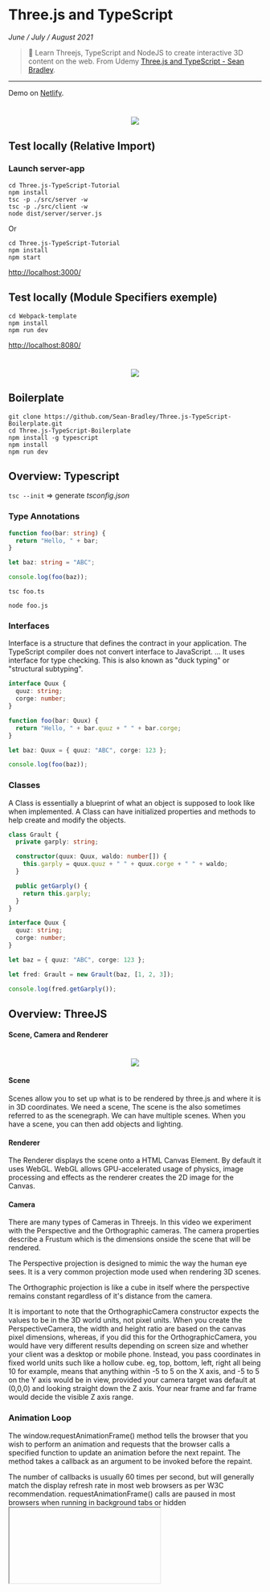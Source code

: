 # Three.js and TypeScript

_June / July / August 2021_

> 🔨 Learn Threejs, TypeScript and NodeJS to create interactive 3D content on the web. From Udemy [Three.js and TypeScript - Sean Bradley](https://www.udemy.com/course/threejs-tutorials/).

---

Demo on [Netlify](https://reverent-noether-c725f9.netlify.app/).

<h1 align="center">
    <img src="_readme-img/logos.png">
</h1>

## Test locally (Relative Import)

### Launch server-app

```batch
cd Three.js-TypeScript-Tutorial
npm install
tsc -p ./src/server -w
tsc -p ./src/client -w
node dist/server/server.js
```

Or

```batch
cd Three.js-TypeScript-Tutorial
npm install
npm start
```

[http://localhost:3000/](http://localhost:3000/)

## Test locally (Module Specifiers exemple)

```batch
cd Webpack-template
npm install
npm run dev
```

[http://localhost:8080/](http://localhost:8080/)

<h1 align="center">
    <img src="_readme-img/architecture.jpg">
</h1>

## Boilerplate

```batch
git clone https://github.com/Sean-Bradley/Three.js-TypeScript-Boilerplate.git
cd Three.js-TypeScript-Boilerplate
npm install -g typescript
npm install
npm run dev
```

## Overview: Typescript

`tsc --init` => generate _tsconfig.json_

### Type Annotations

```ts
function foo(bar: string) {
  return "Hello, " + bar;
}

let baz: string = "ABC";

console.log(foo(baz));
```

`tsc foo.ts`

`node foo.js`

### Interfaces

Interface is a structure that defines the contract in your application. The TypeScript compiler does not convert interface to JavaScript. ... It uses interface for type checking. This is also known as "duck typing" or "structural subtyping".

```ts
interface Quux {
  quuz: string;
  corge: number;
}

function foo(bar: Quux) {
  return "Hello, " + bar.quuz + " " + bar.corge;
}

let baz: Quux = { quuz: "ABC", corge: 123 };

console.log(foo(baz));
```

### Classes

A Class is essentially a blueprint of what an object is supposed to look like when implemented. A Class can have initialized properties and methods to help create and modify the objects.

```ts
class Grault {
  private garply: string;

  constructor(quux: Quux, waldo: number[]) {
    this.garply = quux.quuz + " " + quux.corge + " " + waldo;
  }

  public getGarply() {
    return this.garply;
  }
}

interface Quux {
  quuz: string;
  corge: number;
}

let baz = { quuz: "ABC", corge: 123 };

let fred: Grault = new Grault(baz, [1, 2, 3]);

console.log(fred.getGarply());
```

## Overview: ThreeJS

#### Scene, Camera and Renderer

<h1 align="center">
    <img src="_readme-img/scene.png">
</h1>

#### Scene

Scenes allow you to set up what is to be rendered by three.js and where it is in 3D coordinates. We need a scene, The scene is the also sometimes referred to as the scenegraph. We can have multiple scenes. When you have a scene, you can then add objects and lighting.

#### Renderer

The Renderer displays the scene onto a HTML Canvas Element. By default it uses WebGL. WebGL allows GPU-accelerated usage of physics, image processing and effects as the renderer creates the 2D image for the Canvas.

#### Camera

There are many types of Cameras in Threejs. In this video we experiment with the Perspective and the Orthographic cameras. The camera properties describe a Frustum which is the dimensions onside the scene that will be rendered.

The Perspective projection is designed to mimic the way the human eye sees. It is a very common projection mode used when rendering 3D scenes.

The Orthographic projection is like a cube in itself where the perspective remains constant regardless of it's distance from the camera.

It is important to note that the OrthographicCamera constructor expects the values to be in the 3D world units, not pixel units. When you create the PerspectiveCamera, the width and height ratio are based on the canvas pixel dimensions, whereas, if you did this for the OrthographicCamera, you would have very different results depending on screen size and whether your client was a desktop or mobile phone. Instead, you pass coordinates in fixed world units such like a hollow cube. eg, top, bottom, left, right all being 10 for example, means that anything within -5 to 5 on the X axis, and -5 to 5 on the Y axis would be in view, provided your camera target was default at (0,0,0) and looking straight down the Z axis. Your near frame and far frame would decide the visible Z axis range.

### Animation Loop

The window.requestAnimationFrame() method tells the browser that you wish to perform an animation and requests that the browser calls a specified function to update an animation before the next repaint. The method takes a callback as an argument to be invoked before the repaint.

The number of callbacks is usually 60 times per second, but will generally match the display refresh rate in most web browsers as per W3C recommendation. requestAnimationFrame() calls are paused in most browsers when running in background tabs or hidden <iframe>s in order to improve performance and battery life.

### Lights

There are various kinds of lights in Threejs.

They all extend from the THREE.Light base class, which in turn also extends from the Object3D base class.

The base class properties

- color
- intensity
- isLight (Read Only)
- receiveShadow
- shadow

Lighting gives you many more options to change the appearance of meshes within the scene. Meshes will need materials added to them in order for the lighting adjustments to take effect.

If a scene has no lighting, most materials won't be visible. The meshBasicMaterial, meshNormalMaterial and the MeshMatcapMaterial are self illuminating so they don't need lighting to be visible within a scene, but most of the other materials do, such as the meshLambertMaterial, meshPhongMaterial, MeshStandardMaterial, MeshPhysicalMaterial and MeshToonMaterial.

## Dependancies

- [typescript](https://www.npmjs.com/package/typescript): TypeScript is a language for application-scale JavaScript. TypeScript adds optional types to JavaScript that support tools for large-scale JavaScript applications for any browser, for any host, on any OS.

`npm i -g typescript`

- [three.js](https://www.npmjs.com/package/three): The aim of the project is to create an easy to use, lightweight, cross-browser, general purpose 3D library. The current builds only include a WebGL renderer but WebGPU (experimental), SVG and CSS3D renderers are also available in the examples.

`npm i three`

- [@types/node](https://www.npmjs.com/package/@types/node): This package contains type definitions for Node.js (http://nodejs.org/).

`npm i @types/node`

- [express](https://www.npmjs.com/package/express): Fast, unopinionated, minimalist web framework for node.

`npm i express`

- [nodemon](https://www.npmjs.com/package/nodemon): nodemon is a tool that helps develop node.js based applications by automatically restarting the node application when file changes in the directory are detected.

`npm install --save-dev nodemon`

- [concurrently](https://www.npmjs.com/package/concurrently): Run multiple commands concurrently. Like npm run watch-js & npm run watch-less but better.

`npm install --save-dev concurrently`

- [@types/dat.gui](https://www.npmjs.com/package/@types/dat.gui): This package contains type definitions for dat.GUI.

`npm install @types/dat.gui`

- [cannon-es](https://www.npmjs.com/package/cannon-es): Inspired by three.js and ammo.js, and driven by the fact that the web lacks a physics engine, here comes cannon.js. The rigid body physics engine includes simple collision detection, various body shapes, contacts, friction and constraints.

`npm install cannon-es --save-dev`

## Useful links

- [Three.js](https://threejs.org/)
- [Three.js and TypeScript Tutorials](https://sbcode.net/threejs/)
- [Module Resolution](https://www.typescriptlang.org/docs/handbook/module-resolution.html)
- [cannon-es](https://pmndrs.github.io/cannon-es/)
- [Import Cannon package](https://discourse.threejs.org/t/import-package-does-not-work-in-three-js/20820)
- [three-vrm](https://github.com/pixiv/three-vrm)
- [three-vrm exemples](https://rdrgn.github.io/three-vrm/)
- [@pixiv/three-vrm](https://pixiv.github.io/three-vrm/docs/)
- [@pixiv/three-vrm](https://unpkg.com/browse/@pixiv/three-vrm@0.6.4/lib//)
